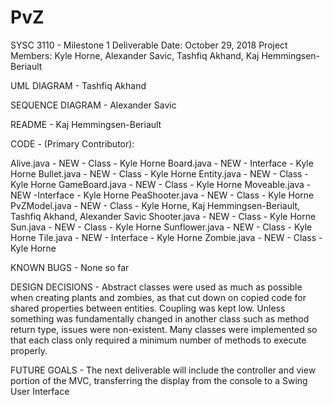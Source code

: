 # PvZ
SYSC 3110 - Milestone 1
Deliverable Date: October 29, 2018
Project Members: Kyle Horne, Alexander Savic, Tashfiq Akhand, Kaj Hemmingsen-Beriault

UML DIAGRAM - Tashfiq Akhand

SEQUENCE DIAGRAM - Alexander Savic

README - Kaj Hemmingsen-Beriault

CODE - (Primary Contributor):

Alive.java - NEW - Class - Kyle Horne
Board.java - NEW - Interface - Kyle Horne
Bullet.java - NEW - Class - Kyle Horne
Entity.java - NEW - Class - Kyle Horne
GameBoard.java - NEW - Class - Kyle Horne
Moveable.java - NEW -Interface - Kyle Horne
PeaShooter.java - NEW - Class - Kyle Horne
PvZModel.java - NEW - Class - Kyle Horne, Kaj Hemmingsen-Beriault, Tashfiq Akhand, Alexander Savic
Shooter.java - NEW - Class - Kyle Horne
Sun.java - NEW - Class - Kyle Horne
Sunflower.java - NEW - Class - Kyle Horne
Tile.java - NEW - Interface - Kyle Horne
Zombie.java - NEW - Class - Kyle Horne

KNOWN BUGS -
None so far

DESIGN DECISIONS - 
Abstract classes were used as much as possible when creating plants and zombies, as that cut down on copied code for shared properties between entities. Coupling was kept low.  Unless something was fundamentally changed in another class such as method return type, issues were non-existent.  Many classes were implemented so that each class only required a minimum number of methods to execute properly.

FUTURE GOALS -
The next deliverable will include the controller and view portion of the MVC, transferring the display from the console to a Swing User Interface
